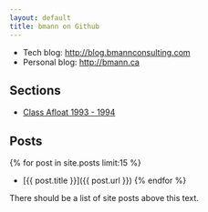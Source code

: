 ```yaml
---
layout: default
title: bmann on Github
---
```


* Tech blog: <http://blog.bmannconsulting.com>
* Personal blog: <http://bmann.ca>

## Sections

* [Class Afloat 1993 - 1994](/classafloat/)

## Posts

{% for post in site.posts limit:15 %}
 * [{{ post.title }}]({{ post.url }})
{% endfor %}

There should be a list of site posts above this text.